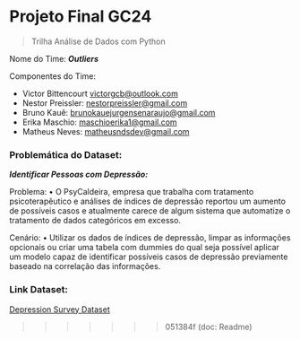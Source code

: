 # Projeto Final GC24
> Trilha Análise de Dados com Python

Nome do Time: ***Outliers***

Componentes do Time:

- Victor Bittencourt victorgcb@outlook.com
- Nestor Preissler: nestorpreissler@gmail.com
- Bruno Kauê: brunokauejurgensenaraujo@gmail.com
- Erika Maschio: maschioerika1@gmail.com
- Matheus Neves: matheusndsdev@gmail.com

### Problemática do Dataset:
***Identificar Pessoas com Depressão:***

Problema:
• O PsyCaldeira, empresa que trabalha com tratamento psicoterapêutico e análises de índices de depressão reportou um aumento de possíveis casos e atualmente carece de algum sistema que automatize o tratamento de dados categóricos em excesso.

Cenário:
• Utilizar os dados de índices de depressão, limpar as informações opcionais ou criar uma tabela com dummies do qual seja possível aplicar um modelo capaz de identificar possíveis casos de depressão previamente baseado na correlação das informações. 

### Link Dataset:
[Depression Survey Dataset](https://www.kaggle.com/datasets/sumansharmadataworld/depression-surveydataset-for-analysis/data)
>>>>>>> 051384f (doc: Readme)
